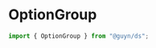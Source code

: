 # OptionGroup

```js
import { OptionGroup } from "@guyn/ds";
```

<script>
export default {
    data: ()=>({
        exampleOptions: [
            { label: "Option 1", value: true },
            { label: "Another option", value: false },
            { label: "Last option", value: false }
        ]
    }),
    components: {
        OptionGroup : ()=>import('../OptionGroup')
    }
}
</script>

<Example>
<OptionGroup group="row" :options="exampleOptions" />
</Example>
